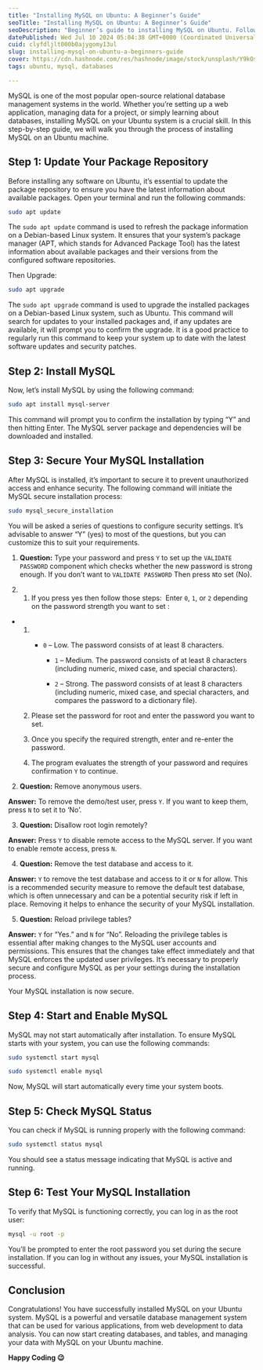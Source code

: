 ```yaml
---
title: "Installing MySQL on Ubuntu: A Beginner’s Guide"
seoTitle: "Installing MySQL on Ubuntu: A Beginner’s Guide"
seoDescription: "Beginner’s guide to installing MySQL on Ubuntu. Follow these steps to install, secure, start, and test your MySQL installation"
datePublished: Wed Jul 10 2024 05:04:38 GMT+0000 (Coordinated Universal Time)
cuid: clyfdljlt000b0ajygomy13ul
slug: installing-mysql-on-ubuntu-a-beginners-guide
cover: https://cdn.hashnode.com/res/hashnode/image/stock/unsplash/Y9kOsyoWyaU/upload/27ca970b9f0cd9e06973a5f13d25f383.jpeg
tags: ubuntu, mysql, databases

---
```


MySQL is one of the most popular open-source relational database management systems in the world. Whether you’re setting up a web application, managing data for a project, or simply learning about databases, installing MySQL on your Ubuntu system is a crucial skill. In this step-by-step guide, we will walk you through the process of installing MySQL on an Ubuntu machine.

## **Step 1: Update Your Package Repository**

Before installing any software on Ubuntu, it’s essential to update the package repository to ensure you have the latest information about available packages. Open your terminal and run the following commands:

```bash
sudo apt update
```

The `sudo apt update` command is used to refresh the package information on a Debian-based Linux system. It ensures that your system’s package manager (APT, which stands for Advanced Package Tool) has the latest information about available packages and their versions from the configured software repositories.

Then Upgrade:

```bash
sudo apt upgrade
```

The `sudo apt upgrade` command is used to upgrade the installed packages on a Debian-based Linux system, such as Ubuntu. This command will search for updates to your installed packages and, if any updates are available, it will prompt you to confirm the upgrade. It is a good practice to regularly run this command to keep your system up to date with the latest software updates and security patches.

## **Step 2: Install MySQL**

Now, let’s install MySQL by using the following command:

```bash
sudo apt install mysql-server
```

This command will prompt you to confirm the installation by typing “Y” and then hitting Enter. The MySQL server package and dependencies will be downloaded and installed.

## **Step 3: Secure Your MySQL Installation**

After MySQL is installed, it’s important to secure it to prevent unauthorized access and enhance security. The following command will initiate the MySQL secure installation process:

```bash
sudo mysql_secure_installation
```

You will be asked a series of questions to configure security settings. It’s advisable to answer “Y” (yes) to most of the questions, but you can customize this to suit your requirements.

1. **Question:** Type your password and press `Y` to set up the `VALIDATE PASSWORD` component which checks whether the new password is strong enough. If you don’t want to `VALIDATE PASSWORD` Then press `N`to set (No).
    

1. 1. If you press yes then follow those steps:  Enter `0`, `1`, or `2` depending on the password strength you want to set :
        

* 1. * `0` – Low. The password consists of at least 8 characters.
            
        * `1` – Medium. The password consists of at least 8 characters (including numeric, mixed case, and special characters).
            
        * `2` – Strong. The password consists of at least 8 characters (including numeric, mixed case, and special characters, and compares the password to a dictionary file).
            
    2. Please set the password for root and enter the password you want to set.
        
    3. Once you specify the required strength, enter and re-enter the password.
        
    4. The program evaluates the strength of your password and requires confirmation `Y` to continue.
        

2. **Question:** Remove anonymous users.
    

**Answer:** To remove the demo/test user, press `Y`. If you want to keep them, press `N` to set it to ‘No’.

3. **Question:** Disallow root login remotely?
    

**Answer:** Press `Y` to disable remote access to the MySQL server. If you want to enable remote access, press `N`.

4. **Question:** Remove the test database and access to it.
    

**Answer:** `Y` to remove the test database and access to it or `N` for allow. This is a recommended security measure to remove the default test database, which is often unnecessary and can be a potential security risk if left in place. Removing it helps to enhance the security of your MySQL installation.

5. **Question:** Reload privilege tables?
    

**Answer:** `Y` for “Yes.” and `N` for “No”. Reloading the privilege tables is essential after making changes to the MySQL user accounts and permissions. This ensures that the changes take effect immediately and that MySQL enforces the updated user privileges. It’s necessary to properly secure and configure MySQL as per your settings during the installation process.

Your MySQL installation is now secure.

## **Step 4: Start and Enable MySQL**

MySQL may not start automatically after installation. To ensure MySQL starts with your system, you can use the following commands:

```bash
sudo systemctl start mysql
```

```bash
sudo systemctl enable mysql
```

Now, MySQL will start automatically every time your system boots.

## **Step 5: Check MySQL Status**

You can check if MySQL is running properly with the following command:

```bash
sudo systemctl status mysql
```

You should see a status message indicating that MySQL is active and running.

## **Step 6: Test Your MySQL Installation**

To verify that MySQL is functioning correctly, you can log in as the root user:

```bash
mysql -u root -p
```

You’ll be prompted to enter the root password you set during the secure installation. If you can log in without any issues, your MySQL installation is successful.

## **Conclusion**

Congratulations! You have successfully installed MySQL on your Ubuntu system. MySQL is a powerful and versatile database management system that can be used for various applications, from web development to data analysis. You can now start creating databases, and tables, and managing your data with MySQL on your Ubuntu machine.

**Happy Coding 😉**